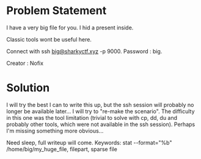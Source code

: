 # Problem Statement

I have a very big file for you. I hid a present inside.

Classic tools wont be useful here.

Connect with ssh big@sharkyctf.xyz -p 9000. Password : big.

Creator : Nofix

# Solution
I will try the best I can to write this up, but the ssh session will probably no longer be available later... I will try to  "re-make the scenario". The difficulty in this one was the tool limitation (trivial to solve with cp, dd, du and probably other tools, which were not available in the ssh session). Perhaps I'm missing something more obvious...

Need sleep, full writeup will come. Keywords: stat --format="%b" /home/big/my_huge_file, filepart, sparse file
